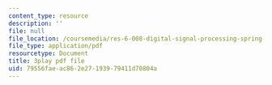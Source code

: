 ```yaml
---
content_type: resource
description: ''
file: null
file_location: /coursemedia/res-6-008-digital-signal-processing-spring-2011/79556faeac862e27193979411d70804a_4Gy1mik0tr4.pdf
file_type: application/pdf
resourcetype: Document
title: 3play pdf file
uid: 79556fae-ac86-2e27-1939-79411d70804a
---
```


